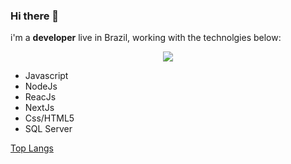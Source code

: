 ### Hi there 👋

i'm a **developer** live in Brazil, working with the technolgies below:

<p align="center">
  <img heigth="50px" src="https://img.shields.io/static/v1?label=javascript&message=JS&color=F7DF1E&style=for-the-badge=JavaScript"/>
</p>




- Javascript
- NodeJs
- ReacJs
- NextJs
- Css/HTML5
- SQL Server


[Top Langs](https://github-readme-stats.vercel.app/api/top-langs/?username=rafcez&theme=tokyonight)

